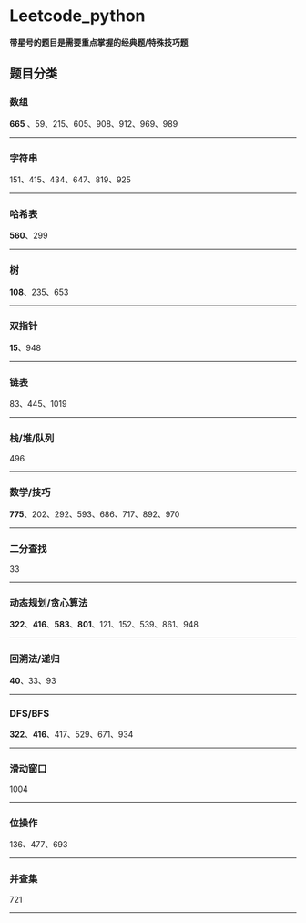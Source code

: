 # Leetcode_python

**带星号的题目是需要重点掌握的经典题/特殊技巧题**

## 题目分类

### 数组    

**665** 、59、215、605、908、912、969、989

***

### 字符串  

151、415、434、647、819、925

***

### 哈希表  

**560**、299

***

### 树  

**108**、235、653

*** 

### 双指针  

**15**、948

***

### 链表  

83、445、1019

***

### 栈/堆/队列  

496

***

### 数学/技巧  

**775**、202、292、593、686、717、892、970

***

### 二分查找  

33

***

### 动态规划/贪心算法    

**322**、**416**、**583**、**801**、121、152、539、861、948

*** 

### 回溯法/递归  

**40**、33、93

***

### DFS/BFS  

**322**、**416**、417、529、671、934

***

### 滑动窗口

1004

***

### 位操作

136、477、693

***

### 并查集

721

***

